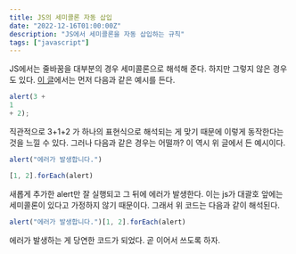 ```yaml
---
title: JS의 세미콜론 자동 삽입
date: "2022-12-16T01:00:00Z"
description: "JS에서 세미콜론을 자동 삽입하는 규칙"
tags: ["javascript"]
---
```


JS에서는 줄바꿈을 대부분의 경우 세미콜론으로 해석해 준다. 하지만 그렇지 않은 경우도 있다. [이 글](https://ko.javascript.info/structure)에서는 먼저 다음과 같은 예시를 든다.

```js
alert(3 + 
1
+ 2);
```

직관적으로 3+1+2 가 하나의 표현식으로 해석되는 게 맞기 때문에 이렇게 동작한다는 것을 느낄 수 있다. 그러나 다음과 같은 경우는 어떨까? 이 역시 위 글에서 든 예시이다.

```js
alert("에러가 발생합니다.")

[1, 2].forEach(alert)
```

새롭게 추가한 alert만 잘 실행되고 그 뒤에 에러가 발생한다. 이는 js가 대괄호 앞에는 세미콜론이 있다고 가정하지 않기 때문이다. 그래서 위 코드는 다음과 같이 해석된다.

```js
alert("에러가 발생합니다.")[1, 2].forEach(alert)
```
에러가 발생하는 게 당연한 코드가 되었다. 곧 이어서 쓰도록 하자.